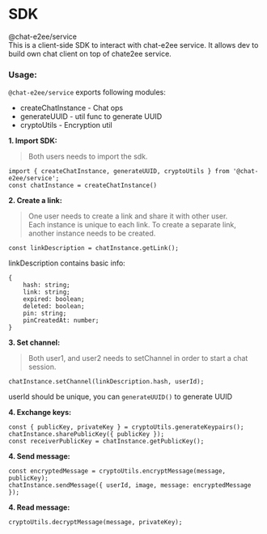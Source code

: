 # SDK
@chat-e2ee/service  
This is a client-side SDK to interact with chat-e2ee service. It allows dev to build own chat client on top of chate2ee service.

### Usage:

`@chat-e2ee/service` exports following modules:  
 - createChatInstance - Chat ops  
 - generateUUID - util func to generate UUID  
 - cryptoUtils - Encryption util  

**1. Import SDK:**  
> Both users needs to import the sdk.
```
import { createChatInstance, generateUUID, cryptoUtils } from '@chat-e2ee/service';
const chatInstance = createChatInstance()
```

**2. Create a link:**  
> One user needs to create a link and share it with other user.  
Each instance is unique to each link. To create a separate link, another instance needs to be created.
```
const linkDescription = chatInstance.getLink();
```
linkDescription contains basic info:
```
{
    hash: string;
    link: string;
    expired: boolean;
    deleted: boolean;
    pin: string;
    pinCreatedAt: number;
}
```

**3. Set channel:**  
> Both user1, and user2 needs to setChannel in order to start a chat session. 
```
chatInstance.setChannel(linkDescription.hash, userId);
```
userId should be unique, you can `generateUUID()` to generate UUID  

**4. Exchange keys:**  
```
const { publicKey, privateKey } = cryptoUtils.generateKeypairs();
chatInstance.sharePublicKey({ publicKey });
const receiverPublicKey = chatInstance.getPublicKey();
```

**4. Send message:**  
```
const encryptedMessage = cryptoUtils.encryptMessage(message, publicKey);
chatInstance.sendMessage({ userId, image, message: encryptedMessage });
```

**4. Read message:**  
```
cryptoUtils.decryptMessage(message, privateKey);
```

